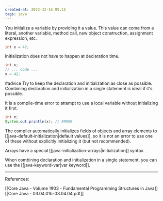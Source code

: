 ```yaml
---
created-at: 2022-12-16 09:15
tags: java
---
```


You initialize a variable by providing it a value. This value can come from a literal, another variable, method call, new object construction, assignment expression, etc.

```java
int x = 42;
```

Initialization does not have to happen at declaration time.

```java
int x;
// ... code ...
x = 42;
```

#advice Try to keep the declaration and initialization as close as possible. Combining declaration and initialization in a single statement is ideal if it's possible.

It is a compile-time error to attempt to use a local variable without initializing it first.

```java
int x;
System.out.println(x); // ERROR
```

The compiler automatically initializes fields of objects and array elements to [[java-default-initialization|default values]], so it is not an error to use one of these without explicitly initializing it (but not recommended).

Arrays have a special [[java-initialization-arrays|initialization]] syntax.

When combining declaration and initialization in a single statement, you can use the [[java-keyword-var|var keyword]].

---
References:

[[Core Java - Volume 1#03 - Fundamental Programming Structures in Java]]
[[Core Java - 03.04.01b-03.04.04.pdf]]
